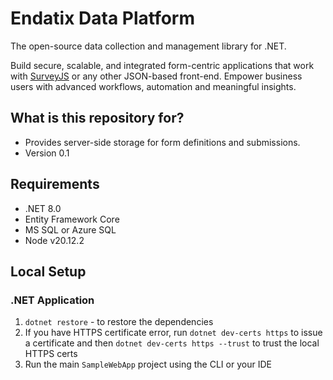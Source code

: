 # Endatix Data Platform #

The open-source data collection and management library for .NET.

Build secure, scalable, and integrated form-centric applications that work with [SurveyJS](https://github.com/surveyjs/survey-library) or any other JSON-based front-end. Empower business users with advanced workflows, automation and meaningful insights.

## What is this repository for?

* Provides server-side storage for form definitions and submissions.
* Version 0.1

## Requirements

* .NET 8.0
* Entity Framework Core
* MS SQL or Azure SQL
* Node v20.12.2

## Local Setup

### .NET Application
1. `dotnet restore` - to restore the dependencies
1. If you have HTTPS certificate error, run `dotnet dev-certs https` to issue a certificate and then `dotnet dev-certs https --trust` to trust the local HTTPS certs
1. Run the main `SampleWebApp` project using the CLI or your IDE
